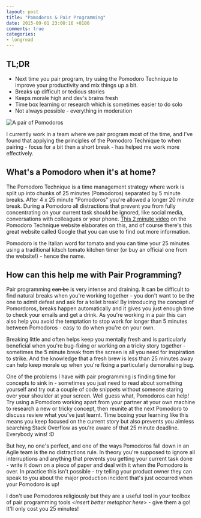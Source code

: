 ```yaml
---
layout: post
title: "Pomodoros & Pair Programming"
date: 2015-09-01 23:00:16 +0100
comments: true
categories:
- longread
---
```


<div class="c-tldr">
    <h2 class="c-tldr__title">TL;DR</h2>
    <ul>
        <li>Next time you pair program, try using the Pomodoro Technique to improve your productivity and mix things up a bit.</li>
        <li>Breaks up difficult or tedious stories</li>
        <li>Keeps morale high and dev's brains fresh</li>
        <li>Time box learning or research which is sometimes easier to do solo</li>
        <li>Not always possible - everything in moderation</li>
   </ul>
</div>

![A pair of Pomodoros](/images/two_pomodoros.jpg "A pair of Pomodoros")

I currently work in a team where we pair program most of the time, and I've found that applying the principles of the Pomodoro Technique to when pairing - focus for a bit then a short break - has helped me work more effectively.

## What's a Pomodoro when it's at home?

The Pomodoro Technique is a time management strategy where work is split up into chunks of 25 minutes (Pomodoros) separated by 5 minute breaks.  After 4 x 25 minute "Pomodoros" you're allowed a longer 20 minute break. During a Pomodoro all distractions that prevent you from fully concentrating on your current task should be ignored, like social media, conversations with colleagues or your phone. [This 2 minute video](http://pomodorotechnique.com/) on the Pomodoro Technique website elaborates on this, and of course there's this great website called Google that you can use to find out more information.

Pomodoro is the Italian word for tomato and you can time your 25 minutes using a traditional kitsch tomato kitchen timer (or buy an official one from the website!) - hence the name.

## How can this help me with Pair Programming?

Pair programming <del>can be</del> is very intense and draining. It can be difficult to find natural breaks when you're working together - you don't want to be the one to admit defeat and ask for a toilet break! By introducing the concept of Pomordoros, breaks happen automatically and it gives you just enough time to check your emails and get a drink. As you're working in a pair this can also help you avoid the temptation to stop work for longer than 5 minutes between Pomodoros - easy to do when you're on your own.

Breaking little and often helps keep you mentally fresh and is particularly beneficial when you're bug-fixing or working on a tricky story together - sometimes the 5 minute break from the screen is all you need for inspiration to strike. And the knowledge that a fresh brew is less than 25 minutes away can help keep morale up when you're fixing a particularly demoralising bug.

One of the problems I have with pair programming is finding time for concepts to sink in - sometimes you just need to read about something yourself and try out a couple of code snippets without someone staring over your shoulder at your screen. Well guess what, Pomodoros can help!  Try using a Pomodoro working apart from your partner at your own machine to research a new or tricky concept, then reunite at the next Pomodoro to discuss review what you've just learnt. Time boxing your learning like this means you keep focused on the current story but also prevents you aimless searching Stack Overflow as you're aware of that 25 minute deadline. Everybody wins! :D

But hey, no one's perfect, and one of the ways Pomodoros fall down in an Agile team is the no distractions rule. In theory you're supposed to ignore all interruptions and anything that prevents you getting your current task done - write it down on a piece of paper and deal with it when the Pomodoro is over. In practice this isn't possible - try telling your product owner they can speak to you about the major production incident that's just occurred when your Pomodoro is up!

I don't use Pomodoros religiously but they are a useful tool in your toolbox of pair programming tools <*insert better metaphor here*> - give them a go! It'll only cost you 25 minutes!
